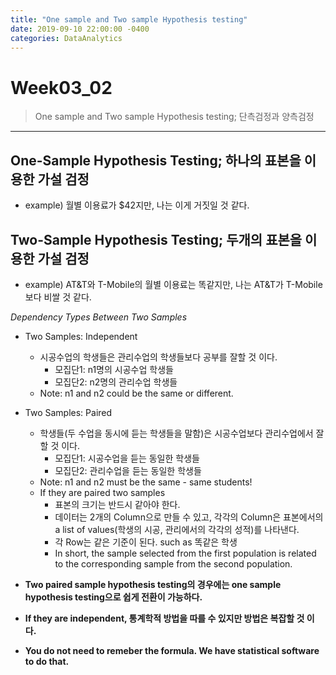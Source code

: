 ```yaml
---
title: "One sample and Two sample Hypothesis testing"
date: 2019-09-10 22:00:00 -0400
categories: DataAnalytics
---
```

# Week03_02

> One sample and Two sample Hypothesis testing; 단측검정과 양측검정

- - -
## One-Sample Hypothesis Testing; 하나의 표본을 이용한 가설 검정
+ example) 월별 이용료가 $42지만, 나는 이게 거짓일 것 같다.
## Two-Sample Hypothesis Testing; 두개의 표본을 이용한 가설 검정
+ example) AT&T와 T-Mobile의 월별 이용료는 똑같지만, 나는 AT&T가 T-Mobile보다 비쌀 것 같다.

*Dependency Types Between Two Samples*
+ Two Samples: Independent
  + 시공수업의 학생들은 관리수업의 학생들보다 공부를 잘할 것 이다.
    + 모집단1: n1명의 시공수업 학생들
    + 모집단2: n2명의 관리수업 학생들
  + Note: n1 and n2 could be the same or different.

+ Two Samples: Paired
  + 학생들(두 수업을 동시에 듣는 학생들을 말함)은 시공수업보다 관리수업에서 잘할 것 이다.
    + 모집단1: 시공수업을 듣는 동일한 학생들
    + 모집단2: 관리수업을 듣는 동일한 학생들
  + Note: n1 and n2 must be the same - same students!
  + If they are paired two samples
    * 표본의 크기는 반드시 같아야 한다.
    * 데이터는 2개의 Column으로 만들 수 있고, 각각의 Column은 표본에서의 a list of values(학생의 시공, 관리에서의 각각의 성적)를 나타낸다.
    * 각 Row는 같은 기준이 된다. such as 똑같은 학생
    * In short, the sample selected from the first population is related to the corresponding sample from the second population.

+ **Two paired sample hypothesis testing의 경우에는 one sample hypothesis testing으로 쉽게 전환이 가능하다.**
+ **If they are independent, 통계학적 방법을 따를 수 있지만 방법은 복잡할 것 이다.**
+ **You do not need to remeber the formula. We have statistical software to do that.**
